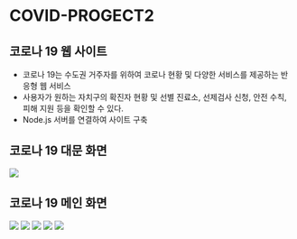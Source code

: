 # COVID-PROGECT2

## 코로나 19 웹 사이트 
* 코로나 19는 수도권 거주자를 위하여 코로나 현황 및 다양한 서비스를 제공하는 반응형 웹 서비스
* 사용자가 원하는 자치구의 확진자 현황 및 선별 진료소, 선제검사 신청, 안전 수칙, 피해 지원 등을 확인할 수 있다.
* Node.js 서버를 연결하여 사이트 구축


## 코로나 19 대문 화면
<img src = "https://user-images.githubusercontent.com/67010327/103850696-55aefc80-50eb-11eb-9a46-cf14a5515872.png">


## 코로나 19 메인 화면
<img src = "https://user-images.githubusercontent.com/67010327/103850758-75debb80-50eb-11eb-983d-8d6480c6ee44.png">
<img src = "https://user-images.githubusercontent.com/67010327/103850855-b0485880-50eb-11eb-8cc5-8612ec5d1423.png">
<img src = "https://user-images.githubusercontent.com/67010327/103850857-b1798580-50eb-11eb-8116-38f2272a8de8.png">
<img src = "https://user-images.githubusercontent.com/67010327/103850935-df5eca00-50eb-11eb-9112-6dfcc9437392.png">
<img src = "https://user-images.githubusercontent.com/67010327/103850973-f8677b00-50eb-11eb-8f3b-5011b9245faa.png">
